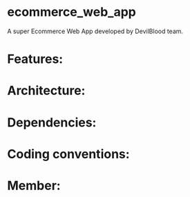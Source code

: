 # ecommerce_web_app

A super Ecommerce Web App developed by DevilBlood team.

# Features:

# Architecture:

# Dependencies:

# Coding conventions:

# Member:


